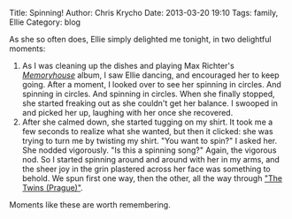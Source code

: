 Title: Spinning!
Author: Chris Krycho
Date: 2013-03-20 19:10
Tags: family, Ellie
Category: blog

As she so often does, Ellie simply delighted me tonight, in two delightful moments:

1. As I was cleaning up the dishes and playing Max Richter's [_Memoryhouse_][it] album, I saw Ellie dancing, and encouraged her to keep going. After a moment, I looked over to see her spinning in circles. And spinning in circles. And spinning in circles. When she finally stopped, she started freaking out as she couldn't get her balance. I swooped in and picked her up, laughing with her once she recovered.
2. After she calmed down, she started tugging on my shirt. It took me a few seconds to realize what she wanted, but then it clicked: she was trying to turn me by twisting my shirt. "You want to spin?" I asked her. She nodded vigorously. "Is this a spinning song?" Again, the vigorous nod. So I started spinning around and around with her in my arms, and the sheer joy in the grin plastered across her face was something to behold. We spun first one way, then the other, all the way through ["The Twins (Prague)"][twins].

Moments like these are worth remembering.

[it]: https://itunes.apple.com/us/album/memoryhouse/id545010150
[twins]: http://www.youtube.com/watch?v=BfoSv8iWA_I